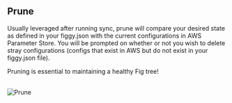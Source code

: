 
## Prune

Usually leveraged after running sync, prune will compare your desired state as defined in your 
figgy.json with the current configurations in AWS Parameter Store. You will be prompted on whether or not you wish to 
delete stray configurations (configs that exist in AWS but do not exist in your figgy.json file).

Pruning is essential to maintaining a healthy Fig tree!

<br/>![Prune](/docs/images/gifs/prune.gif)<br/>
